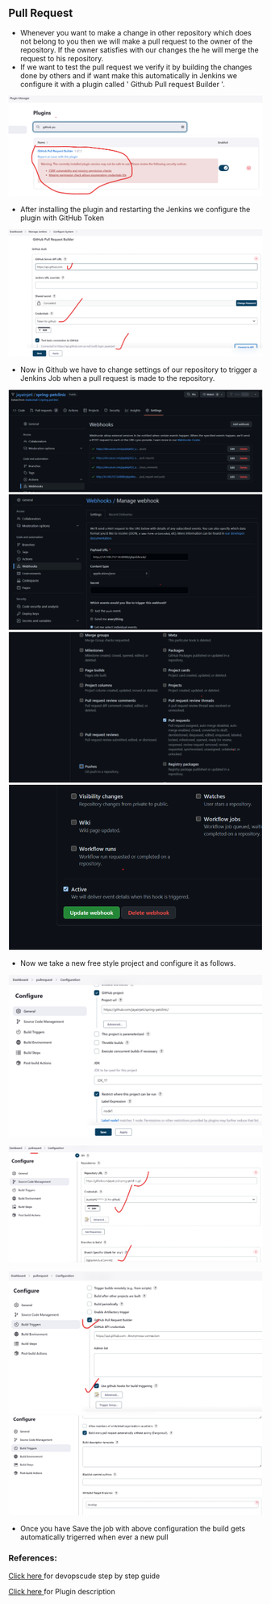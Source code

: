 Pull Request
-------------

* Whenever you want to make a change in other repository which does not belong to you then we will make a pull request to the owner of the repository. If the owner satisfies with our changes the he will merge the request to his repository.
* If we want to test the pull request we verify it by building the changes done by others and if want make this automatically in Jenkins we configure it with a plugin called ' Github Pull request Builder '.


![preview](images/1.png)
* After installing the plugin and restarting the Jenkins we configure the plugin with GitHub Token 

![preview](images/2.png)

* Now in Github we have to change settings of our repository to trigger a Jenkins Job when a pull request is made to the repository.

![preview](images/6.png)
![preview](images/7.png)
![preview](images/8.png)
![preview](images/9.png)

* Now we take a new free style project and configure it as follows.

![pre](images/10.png)

![preview](images/3.png)

![preview](images/4.png)
![preview](images/5.png)

* Once you have Save the job with above configuration the build gets automatically trigerred when ever a new pull 

### References:

[Click here ](https://devopscube.com/jenkins-build-trigger-github-pull-request/) for devopscude step by step guide

[Click here ](https://plugins.jenkins.io/ghprb/) for Plugin description

